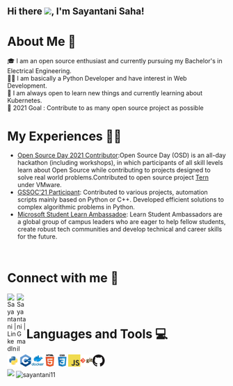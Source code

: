## Hi there <img src="https://github.com/TheDudeThatCode/TheDudeThatCode/blob/master/Assets/Hi.gif" width="29px">, I'm Sayantani Saha!

# About Me 🚀

🎓 I am an open source enthusiast and currently pursuing my Bachelor's in Electrical Engineering.
<br>
👨‍💻 I am basically a Python Developer and have interest in Web Development.
<br>
🤗 I am always open to learn new things and currently learning about Kubernetes.
<br>
🎯 2021 Goal : Contribute to as many open source project as possible
<br>

# My Experiences 🙌🏻

- [Open Source Day 2021 Contributor](https://ghc.anitab.org/programs-and-awards/open-source-day/):Open Source Day (OSD) is an all-day hackathon (including workshops), in which participants of all skill levels learn about Open Source while contributing to projects designed to solve real world problems.Contributed to open source project [Tern](https://github.com/tern-tools/tern) under VMware.
- [GSSOC'21 Participant](https://gssoc.girlscript.tech/): Contributed to various projects, automation scripts mainly based on Python or C++. Developed efficient solutions to complex algorithmic problems in Python.
- [Microsoft Student Learn Ambassadoe](https://studentambassadors.microsoft.com/): Learn Student Ambassadors are a global group of campus leaders who are eager to help fellow students, create robust tech communities and develop technical and career skills for the future.
<br>

# Connect with me 📌

[<img align="left" alt="Sayantani | LinkedIn" width="22px" src="https://cdn.jsdelivr.net/npm/simple-icons@v3/icons/linkedin.svg" />](https://linkedin.com/in/sayantani-saha-47a55b1bb)
[<img align="left" alt="Sayantani | Gmail" width="22px" src="https://cdn.jsdelivr.net/npm/simple-icons@v3/icons/gmail.svg" />](https://ii.sayantani.ii@gmail.com)

<br>
<br>

# Languages and Tools 💻

[<img align="left" alt="python" width="28px" src="https://raw.githubusercontent.com/github/explore/80688e429a7d4ef2fca1e82350fe8e3517d3494d/topics/python/python.png" />](https://raw.githubusercontent.com/github/explore/80688e429a7d4ef2fca1e82350fe8e3517d3494d/topics/python/python.png)
[<img align="left" alt="cpp" width="28px" src="https://raw.githubusercontent.com/github/explore/80688e429a7d4ef2fca1e82350fe8e3517d3494d/topics/cpp/cpp.png" />](https://raw.githubusercontent.com/github/explore/80688e429a7d4ef2fca1e82350fe8e3517d3494d/topics/cpp/cpp.png)
[<img align="left" alt="docker" width="28px" src="https://raw.githubusercontent.com/github/explore/80688e429a7d4ef2fca1e82350fe8e3517d3494d/topics/docker/docker.png" />](https://raw.githubusercontent.com/github/explore/80688e429a7d4ef2fca1e82350fe8e3517d3494d/topics/docker/docker.png)
[<img align="left" alt="HTML5" width="28px" src="https://raw.githubusercontent.com/github/explore/80688e429a7d4ef2fca1e82350fe8e3517d3494d/topics/html/html.png" />](https://raw.githubusercontent.com/github/explore/80688e429a7d4ef2fca1e82350fe8e3517d3494d/topics/html/html.png)
[<img align="left" alt="CSS3" width="28px" src="https://raw.githubusercontent.com/github/explore/80688e429a7d4ef2fca1e82350fe8e3517d3494d/topics/css/css.png" />](https://raw.githubusercontent.com/github/explore/80688e429a7d4ef2fca1e82350fe8e3517d3494d/topics/css/css.png)
[<img align="left" alt="JS" width="28px" src="https://raw.githubusercontent.com/github/explore/80688e429a7d4ef2fca1e82350fe8e3517d3494d/topics/javascript/javascript.png" />](https://raw.githubusercontent.com/github/explore/80688e429a7d4ef2fca1e82350fe8e3517d3494d/topics/javascript/javascript.png)
[<img align="left" alt="Git" width="28px" src="https://raw.githubusercontent.com/github/explore/80688e429a7d4ef2fca1e82350fe8e3517d3494d/topics/git/git.png" />](https://raw.githubusercontent.com/github/explore/80688e429a7d4ef2fca1e82350fe8e3517d3494d/topics/git/git.png)
[<img align="left" alt="GitHub" width="28px" src="https://raw.githubusercontent.com/github/explore/78df643247d429f6cc873026c0622819ad797942/topics/github/github.png" />](https://raw.githubusercontent.com/github/explore/78df643247d429f6cc873026c0622819ad797942/topics/github/github.png)

<br>
<br>


<img src = "https://github-readme-stats.vercel.app/api?username=sayantani11&&show_icons=true&title_color=2a94d1&icon_color=bb2acf&text_color=#1814e3&bg_color=ffffff">
<img align="center" src="https://github-readme-streak-stats.herokuapp.com/?user=sayantani11&" alt="sayantani11" />
